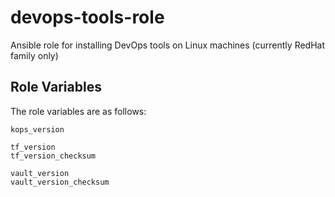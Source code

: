# devops-tools-role
Ansible role for installing DevOps tools on Linux machines (currently RedHat family only)

## Role Variables
The role variables are as follows:
```
kops_version

tf_version
tf_version_checksum

vault_version
vault_version_checksum
```
